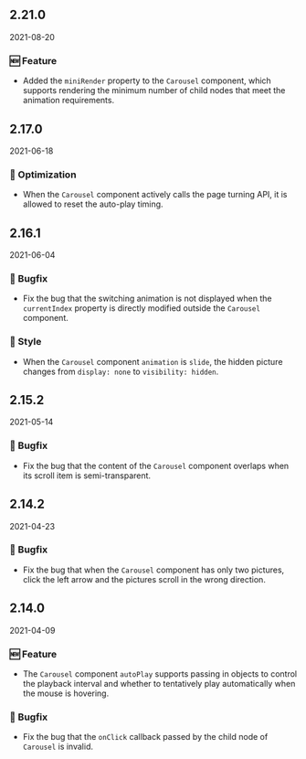 ## 2.21.0

2021-08-20

### 🆕 Feature

- Added the `miniRender` property to the `Carousel` component, which supports rendering the minimum number of child nodes that meet the animation requirements.

## 2.17.0

2021-06-18

### 💎 Optimization

- When the `Carousel` component actively calls the page turning API, it is allowed to reset the auto-play timing.

## 2.16.1

2021-06-04

### 🐛 Bugfix

- Fix the bug that the switching animation is not displayed when the `currentIndex` property is directly modified outside the `Carousel` component.

### 💅 Style

- When the `Carousel` component `animation` is `slide`, the hidden picture changes from `display: none` to `visibility: hidden`.



## 2.15.2

2021-05-14

### 🐛 Bugfix

- Fix the bug that the content of the `Carousel` component overlaps when its scroll item is semi-transparent.

## 2.14.2

2021-04-23

### 🐛 Bugfix

- Fix the bug that when the `Carousel` component has only two pictures, click the left arrow and the pictures scroll in the wrong direction.

## 2.14.0

2021-04-09

### 🆕 Feature

- The `Carousel` component `autoPlay` supports passing in objects to control the playback interval and whether to tentatively play automatically when the mouse is hovering.

### 🐛 Bugfix

- Fix the bug that the `onClick` callback passed by the child node of `Carousel` is invalid.

